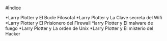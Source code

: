 
#Índice

*Larry Plotter y El Bucle Filosofal
*Larry Plotter y La Clave secreta del Wifi
*Larry Plotter y El Prisionero del Firewall
*larry Plotter y El malware de fuego
*Larry Plotter y La orden de Unix
*Larry Plotter y El misterio del Hacker

